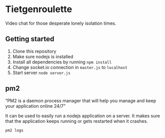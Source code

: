 # Tietgenroulette

Video chat for those desperate lonely isolation times.

## Getting started

1. Clone this repository
2. Make sure nodejs is installed
3. Install all dependencies by running `npm install`
4. Change socket.io connection in `master.js` to `localhost`
5. Start server `node server.js`

## pm2

“PM2 is a daemon process manager that will help you manage and keep your application online 24/7”

It can be used to easily run a nodejs application on a server. It makes sure that the application keeps running or gets restarted when it crashes.

```bash
pm2 logs
```
